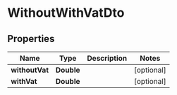 
# WithoutWithVatDto

## Properties
Name | Type | Description | Notes
------------ | ------------- | ------------- | -------------
**withoutVat** | **Double** |  |  [optional]
**withVat** | **Double** |  |  [optional]



